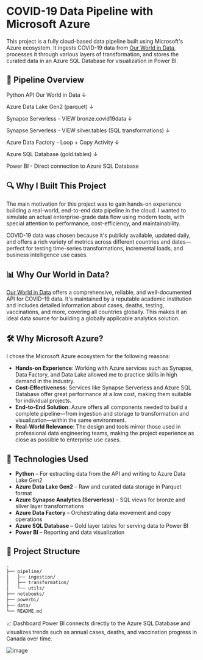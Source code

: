 # COVID-19 Data Pipeline with Microsoft Azure

This project is a fully cloud-based data pipeline built using Microsoft's Azure ecosystem. It ingests COVID-19 data from [Our World in Data](https://ourworldindata.org/coronavirus), processes it through various layers of transformation, and stores the curated data in an Azure SQL Database for visualization in Power BI.

## 🧪 Pipeline Overview

Python API Our World in Data
↓

Azure Data Lake Gen2 (parquet)
↓

Synapse Serverless - VIEW bronze.covid19data
↓

Synapse Serverless - VIEW silver.tables (SQL transformations)
↓

Azure Data Factory - Loop + Copy Activity
↓

Azure SQL Database (gold.tables)
↓

Power BI - Direct connection to Azure SQL Database

## 🔍 Why I Built This Project

The main motivation for this project was to gain hands-on experience building a real-world, end-to-end data pipeline in the cloud. I wanted to simulate an actual enterprise-grade data flow using modern tools, with special attention to performance, cost-efficiency, and maintainability.

COVID-19 data was chosen because it's publicly available, updated daily, and offers a rich variety of metrics across different countries and dates—perfect for testing time-series transformations, incremental loads, and business intelligence use cases.

## 📊 Why Our World in Data?

[Our World in Data](https://ourworldindata.org/coronavirus) offers a comprehensive, reliable, and well-documented API for COVID-19 data. It's maintained by a reputable academic institution and includes detailed information about cases, deaths, testing, vaccinations, and more, covering all countries globally. This makes it an ideal data source for building a globally applicable analytics solution.

## 🛠️ Why Microsoft Azure?

I chose the Microsoft Azure ecosystem for the following reasons:

- **Hands-on Experience**: Working with Azure services such as Synapse, Data Factory, and Data Lake allowed me to practice skills in high demand in the industry.
- **Cost-Effectiveness**: Services like Synapse Serverless and Azure SQL Database offer great performance at a low cost, making them suitable for individual projects.
- **End-to-End Solution**: Azure offers all components needed to build a complete pipeline—from ingestion and storage to transformation and visualization—within the same environment.
- **Real-World Relevance**: The design and tools mirror those used in professional data engineering teams, making the project experience as close as possible to enterprise use cases.

## 🚀 Technologies Used

- **Python** – For extracting data from the API and writing to Azure Data Lake Gen2
- **Azure Data Lake Gen2** – Raw and curated data storage in Parquet format
- **Azure Synapse Analytics (Serverless)** – SQL views for bronze and silver layer transformations
- **Azure Data Factory** – Orchestrating data movement and copy operations
- **Azure SQL Database** – Gold layer tables for serving data to Power BI
- **Power BI** – Reporting and data visualization

## 📁 Project Structure

```bash
.
├── pipeline/
│   ├── ingestion/
│   ├── transformation/
│   └── utils/
├── notebooks/
├── powerbi/
├── data/
└── README.md
```

📈 Dashboard
Power BI connects directly to the Azure SQL Database and visualizes trends such as annual cases, deaths, and vaccination progress in Canada over time.

![image](https://github.com/user-attachments/assets/452559b9-0e6f-480c-b07b-e7ad9b6254eb)

